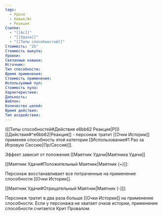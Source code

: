 ```yaml
---
tags:
  - Удача
  - Навык/Ас
  - Реакция
Ссылки:
  - "[[Ас]]"
  - "[[Удача]]"
  - "[[Типы способностей]]"
Стоимость: "25"
Стоимость выкупа:
Уровни:
Связанные навыки:
Источник:
Тип способности:
Время применения:
Стоимость применения:
Используемый пул:
Стоимость пула:
Характеристики:
Дальность:
Шаблон:
Количество целей:
Время действия:
Тип воздействия:
---
```

([[Типы способностей#Действия e6bb62 Реакция|Р]]) [[Действия#^e6bb62|Реакция]] - персонаж тратит [[Очки Истории]] применяя способность этой категории [[Использование#1 Раз за Игровую Сессию|(1р/Сессия)]].

Эффект зависит от положения [[Маятник Удачи|Маятника Удачи]]

[[Маятник Удачи#Положительный Маятник|Маятник (+)]]:

Персонаж восстанавливает все потраченные на применение способности [[Очки Истории]].

[[Маятник Удачи#Отрицательный Маятник|Маятник (-)]]: 

Персонаж тратит в два раза больше [[Очки Истории]] на применение способности. Если у персонажа не хватает очков истории, применение способности считается Крит Провалом. 

